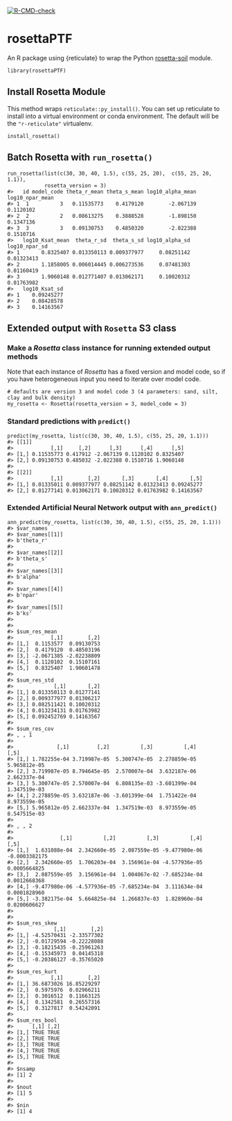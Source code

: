 <!-- badges: start -->
[![R-CMD-check](https://github.com/ncss-tech/rosettaPTF/workflows/R-CMD-check/badge.svg)](https://github.com/ncss-tech/rosettaPTF/actions)
<!-- badges: end -->

# rosettaPTF

An R package using {reticulate} to wrap the Python [rosetta-soil](https://github.com/usda-ars-ussl/rosetta-soil) module.

```{r}
library(rosettaPTF)
```

## Install Rosetta Module

This method wraps `reticulate::py_install()`. You can set up reticulate to install into a virtual environment or conda environment. The default will be the `"r-reticulate"` virtualenv.

```{r}
install_rosetta()
```

## Batch Rosetta with `run_rosetta()`

```{r}
run_rosetta(list(c(30, 30, 40, 1.5), c(55, 25, 20),  c(55, 25, 20, 1.1)),
            rosetta_version = 3)
#>   id model_code theta_r_mean theta_s_mean log10_alpha_mean log10_npar_mean
#> 1  1          3   0.11535773    0.4179120        -2.067139       0.1120102
#> 2  2          2   0.08613275    0.3888528        -1.898150       0.1347136
#> 3  3          3   0.09130753    0.4850320        -2.022388       0.1510716
#>   log10_Ksat_mean  theta_r_sd  theta_s_sd log10_alpha_sd log10_npar_sd
#> 1       0.8325407 0.013350113 0.009377977     0.08251142    0.01323413
#> 2       1.1858005 0.006014445 0.006273536     0.07481303    0.01160419
#> 3       1.9060148 0.012771407 0.013062171     0.10020312    0.01763982
#>   log10_Ksat_sd
#> 1    0.09245277
#> 2    0.08428578
#> 3    0.14163567
```

## Extended output with `Rosetta` S3 class

### Make a _Rosetta_ class instance for running extended output methods

Note that each instance of _Rosetta_ has a fixed version and model code, so if you have heterogeneous input you need to iterate over model code.

```{r}
# defaults are version 3 and model code 3 (4 parameters: sand, silt, clay and bulk density)
my_rosetta <- Rosetta(rosetta_version = 3, model_code = 3)
```

### Standard predictions with `predict()`

```{r}
predict(my_rosetta, list(c(30, 30, 40, 1.5), c(55, 25, 20, 1.1)))
#> [[1]]
#>            [,1]     [,2]      [,3]      [,4]      [,5]
#> [1,] 0.11535773 0.417912 -2.067139 0.1120102 0.8325407
#> [2,] 0.09130753 0.485032 -2.022388 0.1510716 1.9060148
#> 
#> [[2]]
#>            [,1]        [,2]       [,3]       [,4]       [,5]
#> [1,] 0.01335011 0.009377977 0.08251142 0.01323413 0.09245277
#> [2,] 0.01277141 0.013062171 0.10020312 0.01763982 0.14163567
```

### Extended Artificial Neural Network output with `ann_predict()`

```{r}
ann_predict(my_rosetta, list(c(30, 30, 40, 1.5), c(55, 25, 20, 1.1)))
#> $var_names
#> $var_names[[1]]
#> b'theta_r'
#> 
#> $var_names[[2]]
#> b'theta_s'
#> 
#> $var_names[[3]]
#> b'alpha'
#> 
#> $var_names[[4]]
#> b'npar'
#> 
#> $var_names[[5]]
#> b'ks'
#> 
#> 
#> $sum_res_mean
#>            [,1]        [,2]
#> [1,]  0.1153577  0.09130753
#> [2,]  0.4179120  0.48503196
#> [3,] -2.0671385 -2.02238809
#> [4,]  0.1120102  0.15107161
#> [5,]  0.8325407  1.90601478
#> 
#> $sum_res_std
#>             [,1]       [,2]
#> [1,] 0.013350113 0.01277141
#> [2,] 0.009377977 0.01306217
#> [3,] 0.082511421 0.10020312
#> [4,] 0.013234131 0.01763982
#> [5,] 0.092452769 0.14163567
#> 
#> $sum_res_cov
#> , , 1
#> 
#>              [,1]         [,2]          [,3]          [,4]         [,5]
#> [1,] 1.782255e-04 3.719987e-05  5.300747e-05  2.278859e-05 5.965812e-05
#> [2,] 3.719987e-05 8.794645e-05  2.570007e-04  3.632187e-06 2.662337e-04
#> [3,] 5.300747e-05 2.570007e-04  6.808135e-03 -3.601399e-04 1.347519e-03
#> [4,] 2.278859e-05 3.632187e-06 -3.601399e-04  1.751422e-04 8.973559e-05
#> [5,] 5.965812e-05 2.662337e-04  1.347519e-03  8.973559e-05 8.547515e-03
#> 
#> , , 2
#> 
#>               [,1]          [,2]          [,3]          [,4]          [,5]
#> [1,]  1.631088e-04  2.342660e-05  2.087559e-05 -9.477980e-06 -0.0003382175
#> [2,]  2.342660e-05  1.706203e-04  3.156961e-04 -4.577936e-05  0.0005664825
#> [3,]  2.087559e-05  3.156961e-04  1.004067e-02 -7.685234e-04  0.0012668368
#> [4,] -9.477980e-06 -4.577936e-05 -7.685234e-04  3.111634e-04  0.0001828960
#> [5,] -3.382175e-04  5.664825e-04  1.266837e-03  1.828960e-04  0.0200606627
#> 
#> 
#> $sum_res_skew
#>             [,1]        [,2]
#> [1,] -4.52570431 -2.33577302
#> [2,] -0.01729594 -0.22228088
#> [3,] -0.18215435 -0.25961263
#> [4,] -0.15345973  0.04145318
#> [5,] -0.20386127 -0.35765020
#> 
#> $sum_res_kurt
#>            [,1]        [,2]
#> [1,] 36.6873026 16.85229297
#> [2,]  0.5975976  0.02966211
#> [3,]  0.3016512  0.11663125
#> [4,]  0.1342581  0.26557316
#> [5,]  0.3127817  0.54242091
#> 
#> $sum_res_bool
#>      [,1] [,2]
#> [1,] TRUE TRUE
#> [2,] TRUE TRUE
#> [3,] TRUE TRUE
#> [4,] TRUE TRUE
#> [5,] TRUE TRUE
#> 
#> $nsamp
#> [1] 2
#> 
#> $nout
#> [1] 5
#> 
#> $nin
#> [1] 4
```
